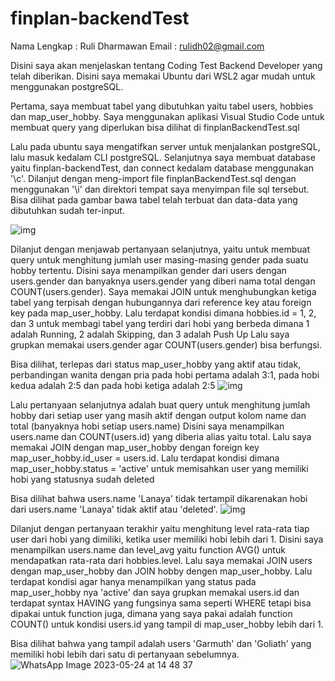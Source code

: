# finplan-backendTest
Nama Lengkap  : Ruli Dharmawan
Email         : rulidh02@gmail.com

Disini saya akan menjelaskan tentang Coding Test Backend Developer yang telah diberikan.
Disini saya memakai Ubuntu dari WSL2 agar mudah untuk menggunakan postgreSQL.

Pertama, saya membuat tabel yang dibutuhkan yaitu tabel users, hobbies dan map_user_hobby.
Saya menggunakan aplikasi Visual Studio Code untuk membuat query yang diperlukan bisa dilihat di finplanBackendTest.sql

Lalu pada ubuntu saya mengatifkan server untuk menjalankan postgreSQL, lalu masuk kedalam CLI postgreSQL.
Selanjutnya saya membuat database yaitu finplan-backendTest, dan connect kedalam database menggunakan '\c'. Dilanjut dengan meng-import file finplanBackendTest.sql dengan menggunakan '\i' dan direktori
tempat saya menyimpan file sql tersebut. Bisa dilihat pada gambar bawa tabel telah terbuat dan data-data yang dibutuhkan sudah ter-input.

![img](https://github.com/rulidh/finplan-backendTest/blob/main/img/Create%20Table%20and%20Input%20Value.jpg)

Dilanjut dengan menjawab pertanyaan selanjutnya, yaitu untuk membuat query untuk menghitung jumlah user masing-masing gender pada suatu hobby tertentu.
Disini saya menampilkan gender dari users dengan users.gender dan banyaknya users.gender yang diberi nama total dengan COUNT(users.gender).
Saya memakai JOIN untuk menghubungkan ketiga tabel yang terpisah dengan hubungannya dari reference key atau foreign key pada map_user_hobby.
Lalu terdapat kondisi dimana hobbies.id = 1, 2, dan 3 untuk membagi tabel yang terdiri dari hobi yang berbeda dimana 1 adalah Running, 2 adalah Skipping, dan 3 adalah Push Up
Lalu saya grupkan memakai users.gender agar COUNT(users.gender) bisa berfungsi.

Bisa dilihat, terlepas dari status map_user_hobby yang aktif atau tidak, perbandingan wanita dengan pria pada hobi pertama adalah 3:1, pada hobi kedua adalah 2:5 dan pada hobi ketiga adalah 2:5
![img](https://github.com/rulidh/finplan-backendTest/blob/main/img/Gender%20Total%20on%20Hobbies.jpg)

Lalu pertanyaan selanjutnya adalah buat query untuk menghitung jumlah hobby dari setiap user yang masih aktif dengan output kolom name dan total (banyaknya hobi setiap users.name)
Disini saya menampilkan users.name dan COUNT(users.id) yang diberia alias yaitu total. Lalu saya memakai JOIN dengan map_user_hobby dengan foreign key map_user_hobby.id_user = users.id.
Lalu terdapat kondisi dimana map_user_hobby.status = 'active' untuk memisahkan user yang memiliki hobi yang statusnya sudah deleted

Bisa dilihat bahwa users.name 'Lanaya' tidak tertampil dikarenakan hobi dari users.name 'Lanaya' tidak aktif atau 'deleted'.
![img](https://github.com/rulidh/finplan-backendTest/blob/main/img/Hobbies%20on%20Active%20User.jpg)

Dilanjut dengan pertanyaan terakhir yaitu menghitung level rata-rata tiap user dari hobi yang dimiliki, ketika user memiliki hobi lebih dari 1.
Disini saya menampilkan users.name dan level_avg yaitu function AVG() untuk mendapatkan rata-rata dari hobbies.level. Lalu saya memakai JOIN users dengan map_user_hobby dan JOIN hobby dengen map_user_hobby.
Lalu terdapat kondisi agar hanya menampilkan yang status pada map_user_hobby nya 'active' dan saya grupkan memakai users.id dan terdapat syntax HAVING yang fungsinya sama seperti WHERE tetapi bisa dipakai
untuk function juga, dimana yang saya pakai adalah function COUNT() untuk kondisi users.id yang tampil di map_user_hobby lebih dari 1.

Bisa dilihat bahwa yang tampil adalah users 'Garmuth' dan 'Goliath' yang memiliki hobi lebih dari satu di pertanyaan sebelumnya.
![WhatsApp Image 2023-05-24 at 14 48 37](https://github.com/rulidh/finplan-backendTest/assets/94828760/2152ee74-d1bb-422a-aa61-857576840d69)


